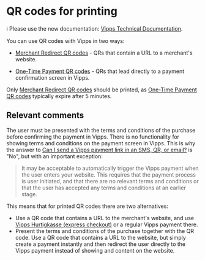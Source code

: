 <!-- START_METADATA
---
title: QR codes for printing
pagination_next: null
pagination_prev: null
---
END_METADATA -->

# QR codes for printing

<!-- START_COMMENT -->

ℹ️ Please use the new documentation:
[Vipps Technical Documentation](https://vippsas.github.io/vipps-developer-docs/).

<!-- END_COMMENT -->

You can use QR codes with Vipps in two ways:

* [Merchant Redirect QR codes](https://vippsas.github.io/vipps-developer-docs/docs/APIs/qr-api/vipps-qr-api#merchant-redirect-qr-codes) -
  QRs that contain a URL to a merchant's website.

* [One-Time Payment QR codes](https://vippsas.github.io/vipps-developer-docs/docs/APIs/qr-api/vipps-qr-api#one-time-payment-qr-codes) -
  QRs that lead directly to a payment confirmation screen in Vipps.

Only
[Merchant Redirect QR codes](https://vippsas.github.io/vipps-developer-docs/docs/APIs/qr-api/vipps-qr-api#merchant-redirect-qr-codes)
should be printed, as [One-Time Payment QR codes](https://vippsas.github.io/vipps-developer-docs/docs/APIs/qr-api/vipps-qr-api#one-time-payment-qr-codes) typically expire after 5 minutes.

## Relevant comments

The user must be presented with the terms and conditions
of the purchase before confirming the payment in Vipps. There is no functionality
for showing terms and conditions on the payment screen in Vipps. This is why
the answer to
[Can I send a Vipps payment link in an SMS, QR, or email?](https://vippsas.github.io/vipps-developer-docs/docs/vipps-developers/faqs/reserve-and-capture-faq#can-i-send-a-vipps-payment-link-in-an-sms-qr-or-email)
is "No", but with an important exception:

> It may be acceptable to automatically trigger the Vipps payment when the user
> enters your website. This requires that the payment process is user initiated,
> and that there are no relevant terms and conditions or that the user has
> accepted any terms and conditions at an earlier stage.

This means that for printed QR codes there are two alternatives:

* Use a QR code that contains a URL to the merchant's website, and
  use
  [Vipps Hurtigkasse (express checkout)](https://vippsas.github.io/vipps-developer-docs/docs/APIs/ecom-api/vipps-ecom-api#express-checkout-payments)
  or a regular Vipps payment there.
* Present the terms and conditions of the purchase together with the
  QR code. Use a QR code that contains a URL to the website, but simply
  create a payment instantly and then redirect the user directly to the Vipps
  payment instead of showing and content on the website.
